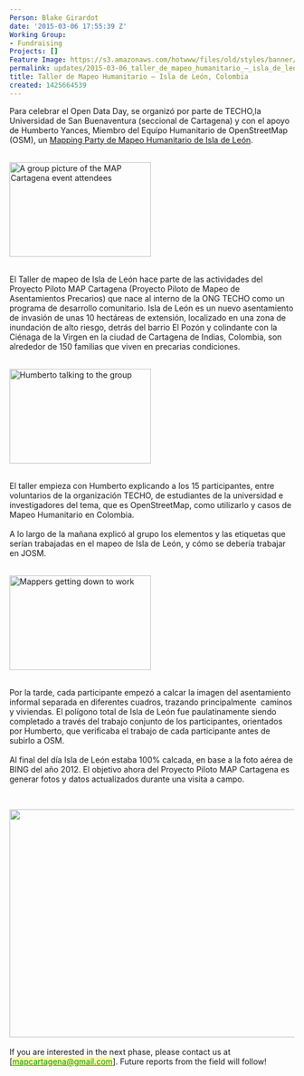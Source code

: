```yaml
---
Person: Blake Girardot
date: '2015-03-06 17:55:39 Z'
Working Group:
- Fundraising
Projects: []
Feature Image: https://s3.amazonaws.com/hotwww/files/old/styles/banner/public/Taller+de+Mapeo+Humanitario01.jpg
permalink: updates/2015-03-06_taller_de_mapeo_humanitario_–_isla_de_león_colombia
title: Taller de Mapeo Humanitario – Isla de León, Colombia
created: 1425664539
---
```

<p>Para celebrar el Open Data Day, se organizó por parte de TECHO,la Universidad de San Buenaventura (seccional de Cartagena) y con el apoyo de Humberto Yances, Miembro del Equipo Humanitario de OpenStreetMap (OSM), un <a href="https://wiki.openstreetmap.org/wiki/Isla_de_leon">Mapping Party de Mapeo Humanitario de Isla de León</a>.</p><p><br><img class="image-medium" title="Humberto and the group at the Taller de Mapeo Humanitario – Isla de León, Colombia event" src="https://s3.amazonaws.com/hotwww/files/old/styles/medium/public/Taller%20de%20Mapeo%20Humanitario01.jpg?itok=IsiyLa6n" alt="A group picture of the MAP Cartagena event attendees" height="167" width="250"></p><p><br>El Taller de mapeo de Isla de León hace parte de las actividades del Proyecto Piloto MAP Cartagena (Proyecto Piloto de Mapeo de Asentamientos Precarios) que nace al interno de la ONG TECHO como un programa de desarrollo comunitario. Isla de León es un nuevo asentamiento de invasión de unas 10 hectáreas de extensión, localizado en una zona de inundación de alto riesgo, detrás del barrio El Pozón y colindante con la Ciénaga de la Virgen en la ciudad de Cartagena de Indias, Colombia, son alrededor de 150 familias que viven en precarias condiciones.&nbsp;</p><p><br><img class="image-medium" title="Humberto talking to the group" src="https://s3.amazonaws.com/hotwww/files/old/styles/medium/public/Taller%20de%20Mapeo%20Humanitario02.jpg?itok=VUXgFB0m" alt="Humberto talking to the group" height="167" width="250"></p><p><br>El taller empieza con Humberto explicando a los 15 participantes, entre voluntarios de la organización TECHO, de estudiantes de la universidad e investigadores del tema, que es OpenStreetMap, como utilizarlo y casos de Mapeo Humanitario en Colombia.<br><br>A lo largo de la mañana explicó al grupo los elementos y las etiquetas que serían trabajadas en el mapeo de Isla de León, y cómo se debería trabajar en JOSM.</p><p><br><img class="image-medium" title="Mappers getting down to work" src="https://s3.amazonaws.com/hotwww/files/old/styles/medium/public/Taller%20de%20Mapeo%20Humanitario03.jpg?itok=bauFVN6H" alt="Mappers getting down to work" height="167" width="250"></p><p><br>Por la tarde, cada participante empezó a calcar la imagen del asentamiento informal separada en diferentes cuadros, trazando principalmente&nbsp; caminos y viviendas. El polígono total de Isla de León fue paulatinamente siendo completado a través del trabajo conjunto de los participantes, orientados por Humberto, que verificaba el trabajo de cada participante antes de subirlo a OSM.<br><br>Al final del día Isla de León estaba 100% calcada, en base a la foto aérea de BING del año 2012. El objetivo ahora del Proyecto Piloto MAP Cartagena es generar fotos y datos actualizados durante una visita a campo.</p><p>&nbsp;</p><p><img class="image-large" src="https://s3.amazonaws.com/hotwww/files/old/styles/large/public/Taller%20de%20Mapeo%20Humanitario06_0.jpg?itok=y3h6Z9uE" alt="" height="403" width="510"><br><br>If you are interested in the next phase, please contact us at [<a class="linkification-ext" style="color: #009900; background-color: #fff9ab;" title="Linkification: mailto:mapcartagena@gmail.com" href="mailto:mapcartagena@gmail.com">mapcartagena@gmail.com</a>]. Future reports from the field will follow!</p>
